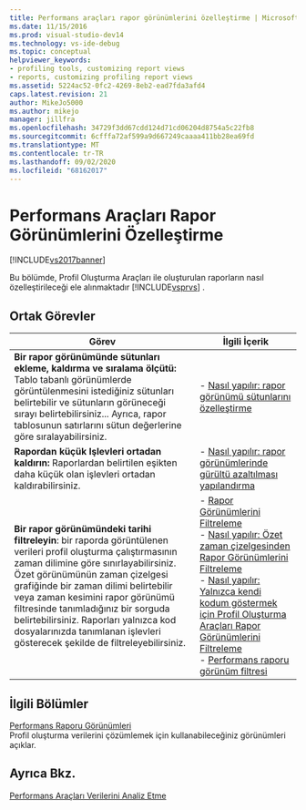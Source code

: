 ```yaml
---
title: Performans araçları rapor görünümlerini özelleştirme | Microsoft Docs
ms.date: 11/15/2016
ms.prod: visual-studio-dev14
ms.technology: vs-ide-debug
ms.topic: conceptual
helpviewer_keywords:
- profiling tools, customizing report views
- reports, customizing profiling report views
ms.assetid: 5224ac52-0fc2-4269-8eb2-ead7fda3afd4
caps.latest.revision: 21
author: MikeJo5000
ms.author: mikejo
manager: jillfra
ms.openlocfilehash: 34729f3dd67cdd124d71cd06204d8754a5c22fb8
ms.sourcegitcommit: 6cfffa72af599a9d667249caaaa411bb28ea69fd
ms.translationtype: MT
ms.contentlocale: tr-TR
ms.lasthandoff: 09/02/2020
ms.locfileid: "68162017"
---
```

# <a name="customizing-performance-tools-report-views"></a>Performans Araçları Rapor Görünümlerini Özelleştirme
[!INCLUDE[vs2017banner](../includes/vs2017banner.md)]

Bu bölümde, Profil Oluşturma Araçları ile oluşturulan raporların nasıl özelleştirileceği ele alınmaktadır [!INCLUDE[vsprvs](../includes/vsprvs-md.md)] .  
  
## <a name="common-tasks"></a>Ortak Görevler  
  
|Görev|İlgili İçerik|  
|----------|---------------------|  
|**Bir rapor görünümünde sütunları ekleme, kaldırma ve sıralama ölçütü:** Tablo tabanlı görünümlerde görüntülenmesini istediğiniz sütunları belirtebilir ve sütunların görüneceği sırayı belirtebilirsiniz... Ayrıca, rapor tablosunun satırlarını sütun değerlerine göre sıralayabilirsiniz.|-   [Nasıl yapılır: rapor görünümü sütunlarını özelleştirme](../profiling/how-to-customize-report-view-columns.md)|  
|**Rapordan küçük Işlevleri ortadan kaldırın:** Raporlardan belirtilen eşikten daha küçük olan işlevleri ortadan kaldırabilirsiniz.|-   [Nasıl yapılır: rapor görünümlerinde gürültü azaltılması yapılandırma](../profiling/how-to-configure-noise-reduction-in-report-views.md)|  
|**Bir rapor görünümündeki tarihi filtreleyin**: bir raporda görüntülenen verileri profil oluşturma çalıştırmasının zaman dilimine göre sınırlayabilirsiniz. Özet görünümünün zaman çizelgesi grafiğinde bir zaman dilimi belirtebilir veya zaman kesimini rapor görünümü filtresinde tanımladığınız bir sorguda belirtebilirsiniz. Raporları yalnızca kod dosyalarınızda tanımlanan işlevleri gösterecek şekilde de filtreleyebilirsiniz.|-   [Rapor Görünümlerini Filtreleme](../profiling/filtering-report-views.md)<br />-   [Nasıl yapılır: Özet zaman çizelgesinden Rapor Görünümlerini Filtreleme](../profiling/how-to-filter-report-views-from-the-summary-timeline.md)<br />-   [Nasıl yapılır: Yalnızca kendi kodum göstermek için Profil Oluşturma Araçları Rapor Görünümlerini Filtreleme](../profiling/how-to-filter-profiling-tools-report-views-to-display-just-my-code.md)<br />-   [Performans raporu görünüm filtresi](../profiling/performance-report-view-filter.md)|  
  
## <a name="related-sections"></a>İlgili Bölümler  
 [Performans Raporu Görünümleri](../profiling/performance-report-views.md)  
 Profil oluşturma verilerini çözümlemek için kullanabileceğiniz görünümleri açıklar.  
  
## <a name="see-also"></a>Ayrıca Bkz.  
 [Performans Araçları Verilerini Analiz Etme](../profiling/analyzing-performance-tools-data.md)
